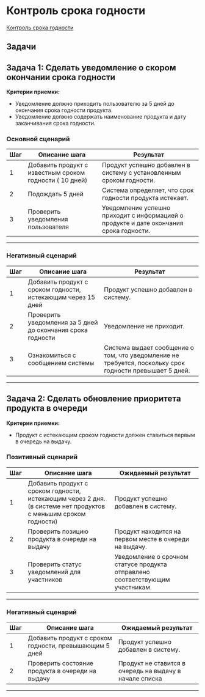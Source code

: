 # Контроль срока годности

[Контроль срока годности](../requirements.md#_19)

## Задачи

## Задача 1: Сделать уведомление о скором окончании срока годности
 

**Критерии приемки:**

  - Уведомление должно приходить пользователю за 5 дней до окончания срока годности продукта.
  - Уведомление должно содержать наименование продукта и дату заканчивания срока годности.

### Основной сценарий

|**Шаг**|**Описание шага**|**Результат**|
|-------|---------------------------------------------------------------|----------------------------------------------------|
|1|Добавить продукт с известным сроком годности ( 10 дней)|Продукт успешно добавлен в систему с установленным сроком годности.|
|2|Подождать 5 дней|Система определяет, что срок годности продукта истекает.|
|3|Проверить уведомления пользователя|Уведомление успешно приходит с информацией о продукте и дате окончания срока годности.|

-----

### Негативный сценарий

|**Шаг**|**Описание шага**|**Результат**|
|-------|---------------------------------------------------------------|----------------------------------------------------|
|1|Добавить продукт с сроком годности, истекающим через 15 дней|Продукт успешно добавлен в систему.|
|2|Проверить уведомления за 5 дней до окончания срока годности|Уведомление не приходит.|
|3|Ознакомиться с сообщением системы|Система выдает сообщение о том, что уведомление не требуется, поскольку срок годности превышает 5 дней.|

-----

## Задача 2:  Сделать обновление приоритета продукта в очереди

**Критерии приемки:**

   - Продукт с истекающим сроком годности должен ставиться первым в очередь на выдачу.

### Позитивный сценарий

|**Шаг**|**Описание шага**|**Ожидаемый результат**|
|-------|---------------------------------------------------------------|----------------------------------------------------|
|1|Добавить продукт с сроком годности, истекающим через 2 дня. (в системе нет продуктов с меньшим сроком годности)|Продукт успешно добавлен в систему.|
|2|Проверить позицию продукта в очереди на выдачу|Продукт находится на первом месте в очереди на выдачу.|
|3|Проверить статус уведомлений для участников|Уведомление о срочном статусе продукта отправлено соответствующим участникам.|

-----

### Негативный сценарий

|**Шаг**|**Описание шага**|**Ожидаемый результат**|
|-------|---------------------------------------------------------------|----------------------------------------------------|
|1|Добавить продукт с сроком годности, превышающим 5 дней|Продукт успешно добавлен в систему.|
|2|Проверить состояние продукта в очереди на выдачу|Продукт не ставится в очередь на выдачу в начале списка|

-----